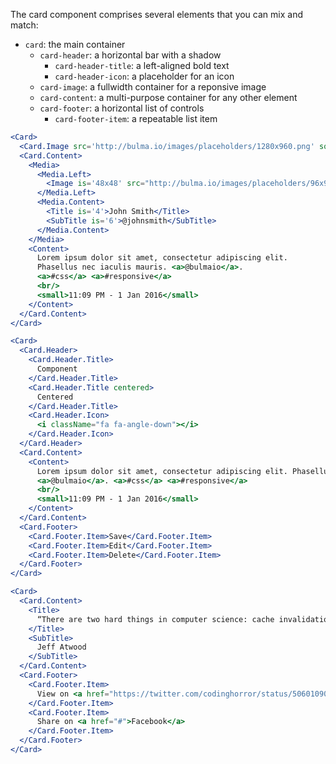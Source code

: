 The card component comprises several elements that you can mix and match:

- `card`: the main container
  - `card-header`: a horizontal bar with a shadow
    - `card-header-title`: a left-aligned bold text
    - `card-header-icon`: a placeholder for an icon
  - `card-image`: a fullwidth container for a reponsive image
  - `card-content`: a multi-purpose container for any other element
  - `card-footer`: a horizontal list of controls
    - `card-footer-item`: a repeatable list item

```jsx
<Card>
  <Card.Image src='http://bulma.io/images/placeholders/1280x960.png' square='4by3' />
  <Card.Content>
    <Media>
      <Media.Left>
        <Image is='48x48' src="http://bulma.io/images/placeholders/96x96.png" alt="Image" />
      </Media.Left>
      <Media.Content>
        <Title is='4'>John Smith</Title>
        <SubTitle is='6'>@johnsmith</SubTitle>
      </Media.Content>
    </Media>
    <Content>
      Lorem ipsum dolor sit amet, consectetur adipiscing elit.
      Phasellus nec iaculis mauris. <a>@bulmaio</a>.
      <a>#css</a> <a>#responsive</a>
      <br/>
      <small>11:09 PM - 1 Jan 2016</small>
    </Content>
  </Card.Content>
</Card>
```

```jsx
<Card>
  <Card.Header>
    <Card.Header.Title>
      Component
    </Card.Header.Title>
    <Card.Header.Title centered>
      Centered
    </Card.Header.Title>
    <Card.Header.Icon>
      <i className="fa fa-angle-down"></i>
    </Card.Header.Icon>
  </Card.Header>
  <Card.Content>
    <Content>
      Lorem ipsum dolor sit amet, consectetur adipiscing elit. Phasellus nec iaculis mauris.
      <a>@bulmaio</a>. <a>#css</a> <a>#responsive</a>
      <br/>
      <small>11:09 PM - 1 Jan 2016</small>
    </Content>
  </Card.Content>
  <Card.Footer>
    <Card.Footer.Item>Save</Card.Footer.Item>
    <Card.Footer.Item>Edit</Card.Footer.Item>
    <Card.Footer.Item>Delete</Card.Footer.Item>
  </Card.Footer>
</Card>
```

```jsx
<Card>
  <Card.Content>
    <Title>
      “There are two hard things in computer science: cache invalidation, naming things, and off-by-one errors.”
    </Title>
    <SubTitle>
      Jeff Atwood
    </SubTitle>
  </Card.Content>
  <Card.Footer>
    <Card.Footer.Item>
      View on <a href="https://twitter.com/codinghorror/status/506010907021828096">Twitter</a>
    </Card.Footer.Item>
    <Card.Footer.Item>
      Share on <a href="#">Facebook</a>
    </Card.Footer.Item>
  </Card.Footer>
</Card>
```
